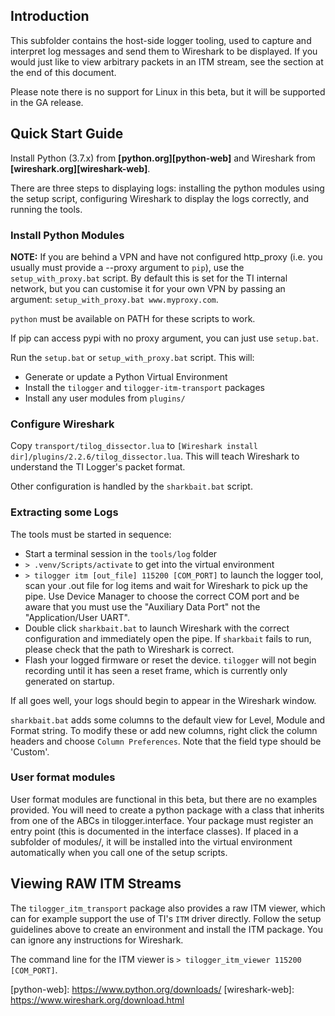 ## Introduction

This subfolder contains the host-side logger tooling, used to capture and
interpret log messages and send them to Wireshark to be displayed. If you would
just like to view arbitrary packets in an ITM stream, see the section at the end
of this document.

Please note there is no support for Linux in this beta, but it will be supported
in the GA release.

## Quick Start Guide

Install Python (3.7.x) from __[python.org][python-web]__  and Wireshark from
__[wireshark.org][wireshark-web]__.

There are three steps to displaying logs: installing the python modules using
the setup script, configuring Wireshark to display the logs correctly, and
running the tools.

### Install Python Modules

**NOTE:** If you are  behind a VPN and have not configured http_proxy (i.e. you
usually must provide a --proxy argument to `pip`), use the
`setup_with_proxy.bat` script. By default this is set for the TI internal
network, but you can customise it for your own VPN by passing an argument:
`setup_with_proxy.bat www.myproxy.com`.

`python` must be available on PATH for these scripts to work.

If pip can access pypi with no proxy argument, you can just use `setup.bat`.

Run the `setup.bat` or `setup_with_proxy.bat` script. This will:
 - Generate or update a Python Virtual Environment
 - Install the `tilogger` and `tilogger-itm-transport` packages
 - Install any user modules from `plugins/`

### Configure Wireshark

Copy `transport/tilog_dissector.lua` to `[Wireshark install
dir]/plugins/2.2.6/tilog_dissector.lua`. This will teach Wireshark to understand
the TI Logger's packet format.

Other configuration is handled by the `sharkbait.bat` script.

### Extracting some Logs

The tools must be started in sequence:
 - Start a terminal session in the `tools/log` folder
 - `> .venv/Scripts/activate` to get into the virtual environment
 - `> tilogger itm [out_file] 115200 [COM_PORT]` to launch the logger tool, scan
   your .out file for log items and wait for Wireshark to pick up the pipe. Use
   Device Manager to choose the correct COM port and be aware that you must use
   the "Auxiliary Data Port" not the "Application/User UART".
 - Double click `sharkbait.bat` to launch Wireshark with the correct
   configuration and immediately open the pipe. If `sharkbait` fails to run,
   please check that the path to Wireshark is correct.
 - Flash your logged firmware or reset the device. `tilogger` will not begin
   recording until it has seen a reset frame, which is currently only generated
   on startup.

If all goes well, your logs should begin to appear in the Wireshark window.

`sharkbait.bat` adds some columns to the default view for Level, Module and
Format string. To modify these or add new columns, right click the column
headers and choose `Column Preferences`. Note that the field type should be
'Custom'.

### User format modules
User format modules are functional in this beta, but there are no examples
provided. You will need to create a python package with a class that inherits
from one of the ABCs in tilogger.interface. Your package must register an entry
point (this is documented in the interface classes). If placed in a subfolder of
modules/, it will be installed into the virtual environment automatically when
you call one of the setup scripts.

## Viewing RAW ITM Streams
The `tilogger_itm_transport` package also provides a raw ITM viewer, which can
for example support the use of TI's `ITM` driver directly. Follow the setup
guidelines above to create an environment and install the ITM package. You can
ignore any instructions for Wireshark.

The command line for the ITM viewer is `> tilogger_itm_viewer 115200
[COM_PORT]`.

[python-web]: https://www.python.org/downloads/ [wireshark-web]:
https://www.wireshark.org/download.html
